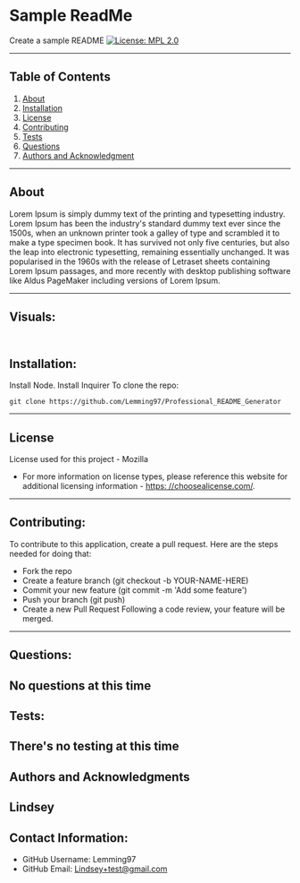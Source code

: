 
  # Sample ReadMe

Create a sample README
[![License: MPL 2.0](https://img.shields.io/badge/License-MPL_2.0-brightgreen.svg)](https://opensource.org/licenses/MPL-2.0)



---
## Table of Contents
1. [About](#about)
2. [Installation](#installation)
3. [License](#license)
4. [Contributing](#contributing)
5. [Tests](#tests)
6. [Questions](#questions)
7. [Authors and Acknowledgment](#authors%20and%20acknowledgment)
---
## About
Lorem Ipsum is simply dummy text of the printing and typesetting industry. Lorem Ipsum has been the industry's standard dummy text ever since the 1500s, when an unknown printer took a galley of type and scrambled it to make a type specimen book. It has survived not only five centuries, but also the leap into electronic typesetting, remaining essentially unchanged. It was popularised in the 1960s with the release of Letraset sheets containing Lorem Ipsum passages, and more recently with desktop publishing software like Aldus PageMaker including versions of Lorem Ipsum.

---
## Visuals:
![]()
---
## Installation:

Install Node. Install Inquirer
To clone the repo:

    git clone https://github.com/Lemming97/Professional_README_Generator

---


## License

License used for this project - Mozilla
* For more information on license types, please reference this website
for additional licensing information - [https: //choosealicense.com/](https://choosealicense.com/).

---

    


## Contributing:

To contribute to this application, create a pull request.
Here are the steps needed for doing that:
- Fork the repo
- Create a feature branch (git checkout -b YOUR-NAME-HERE)
- Commit your new feature (git commit -m 'Add some feature')
- Push your branch (git push)
- Create a new Pull Request
Following a code review, your feature will be merged.
---
## Questions:

No questions at this time
---
## Tests:

There's no testing at this time
---
## Authors and Acknowledgments

Lindsey
---
## Contact Information:

* GitHub Username: Lemming97
* GitHub Email: Lindsey+test@gmail.com


